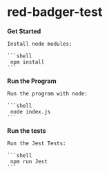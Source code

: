 # red-badger-test

**Get Started**

    Install node modules:

    ```shell
     npm install
    ```

**Run the Program**

    Run the program with node:

    ```shell
     node index.js
    ```
**Run the tests**

    Run the Jest Tests:

    ```shell
     npm run Jest
    ```
